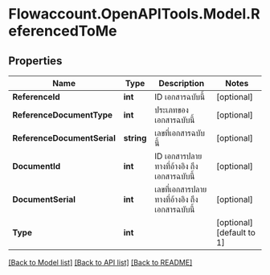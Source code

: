 
# Flowaccount.OpenAPITools.Model.ReferencedToMe

## Properties

Name | Type | Description | Notes
------------ | ------------- | ------------- | -------------
**ReferenceId** | **int** | ID เอกสารฉบับนี้ | [optional] 
**ReferenceDocumentType** | **int** | ประเภทของเอกสารฉบับนี้ | [optional] 
**ReferenceDocumentSerial** | **string** | เลขที่เอกสารฉบับนี้ | [optional] 
**DocumentId** | **int** | ID เอกสารปลายทางที่อ้างอิง ถึง เอกสารฉบับนี้ | [optional] 
**DocumentSerial** | **int** | เลขที่เอกสารปลายทางที่อ้างอิง ถึง เอกสารฉบับนี้ | [optional] 
**Type** | **int** |  | [optional] [default to 1]

[[Back to Model list]](../README.md#documentation-for-models)
[[Back to API list]](../README.md#documentation-for-api-endpoints)
[[Back to README]](../README.md)

